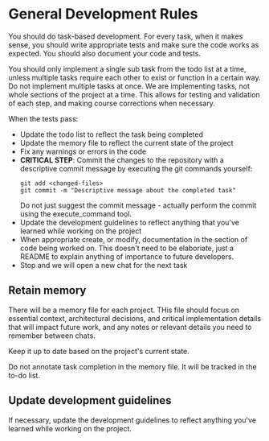 # General Development Rules

You should do task-based development. For every task, when it makes sense, you should write appropriate tests and make sure the code works as expected. You should also document your code and tests.

You should only implement a single sub task from the todo list at a time, unless multiple tasks require each other to exist or function in a certain way. Do not implement multiple tasks at once. We are implementing tasks, not whole sections of the project at a time. This allows for testing and validation of each step, and making course corrections when necessary.

When the tests pass:
* Update the todo list to reflect the task being completed
* Update the memory file to reflect the current state of the project
* Fix any warnings or errors in the code
* **CRITICAL STEP**: Commit the changes to the repository with a descriptive commit message by executing the git commands yourself:
  ```
  git add <changed-files>
  git commit -m "Descriptive message about the completed task"
  ```
  Do not just suggest the commit message - actually perform the commit using the execute_command tool.
* Update the development guidelines to reflect anything that you've learned while working on the project
* When appropriate create, or modify, documentation in the section of code being worked on. This doesn't need to be elaboriate, just a README to explain anything of importance to future developers.
* Stop and we will open a new chat for the next task

## Retain memory

There will be a memory file for each project. THis file should focus on essential context, architectural decisions, and critical implementation details that will impact future work, and any notes or relevant details you need to remember between chats.

Keep it up to date based on the project's current state.

Do not annotate task completion in the memory file. It will be tracked in the to-do list.

## Update development guidelines

If necessary, update the development guidelines to reflect anything you've learned while working on the project.

